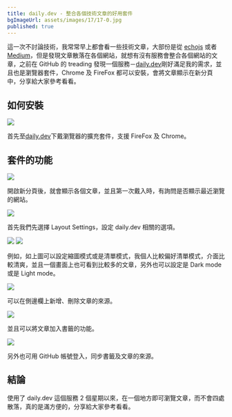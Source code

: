 ```yaml
---
title: daily.dev - 整合各個技術文章的好用套件
bgImageUrl: assets/images/17/17-0.jpg
published: true
---
```


這一次不討論技術，我常常早上都會看一些技術文章，大部份是從 [echojs](https://www.echojs.com/) 或者 [Medium](https://medium.com/)，但是發現文章散落在各個網站，就想有沒有服務會整合各個網站的文章，之前在 GitHub 的 treading 發現一個服務－[daily.dev](https://daily.dev/)剛好滿足我的需求，並且也是瀏覽器套件，Chrome 及 FireFox 都可以安裝，會將文章顯示在新分頁中，分享給大家參考看看。

## 如何安裝

<img class="img-responsive" src="assets/images/17/17-01.png">

首先至[daily.dev](https://daily.dev/)下戴瀏覽器的擴充套件，支援 FireFox 及 Chrome。

## 套件的功能

<img class="img-responsive" src="assets/images/17/17-02.png">

開啟新分頁後，就會顯示各個文章，並且第一次戴入時，有詢問是否顯示最近瀏覽的網站。

<img class="img-responsive" src="assets/images/17/17-03.png">

首先我們先選擇 Layout Settings，設定 daily.dev 相關的選項。

<img class="img-responsive" src="assets/images/17/17-04.png">
<img class="img-responsive" src="assets/images/17/17-05.png">

例如，如上圖可以設定縮圖模式或是清單模式，我個人比較偏好清單模式，介面比較清爽，並且一個畫面上也可看到比較多的文章，另外也可以設定是 Dark mode 或是 Light mode。

<img class="img-responsive" src="assets/images/17/17-06.png">

可以在側邊欄上新增、刪除文章的來源。

<img class="img-responsive" src="assets/images/17/17-07.png">

並且可以將文章加入書籤的功能。

<img class="img-responsive" src="assets/images/17/17-08.png">

另外也可用 GitHub 帳號登入，同步書籤及文章的來源。

## 結論

使用了 daily.dev 這個服務 2 個星期以來，在一個地方即可瀏覽文章，而不會四處散落，真的是滿方便的，分享給大家參考看看。
